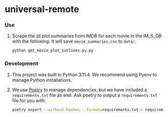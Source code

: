 # universal-remote

### Use
1. Scrape the all plot summaries from IMDB for each movie in the IM_S_DB with the following. It will save `movie_summaries.csv` to `data/`.
    ```bash
    python get_movie_plot_outlines.py.py
    ```    


### Development
1. This project was built in Python 3.11.4. We recommend using Pyenv to manage Python installations.

1. We use [Poetry](https://python-poetry.org/docs/master/#installation) to manage dependencies, but we have included a `requirements.txt` file as well. Ask poetry to output a `requirements.txt` file for you with:
    ```bash
    poetry export --without-hashes --format=requirements.txt > requirements.txt
    ```